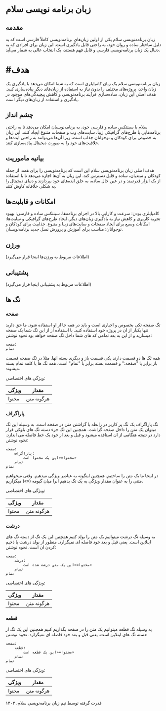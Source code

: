 # زبان برنامه نویسی سلام
## مقدمه
زبان برنامه‌نویسی سلام یکی از اولین زبان‌های برنامه‌نویسی کاملاً فارسی است که به دلیل ساختار ساده و روان خود، به راحتی قابل یادگیری است. این زبان برای افرادی که به دنبال یک زبان برنامه‌نویسی فارسی و قابل فهم هستند، یک انتخاب عالی به شمار می‌آید.

# #هدف
زبان برنامه‌نویسی سلام یک زبان کامپایلری است که به شما امکان می‌دهد با یادگیری یک زبان واحد، پروژه‌های مختلف را بدون نیاز به استفاده از زبان‌های دیگر پیاده‌سازی کنید. هدف اصلی این زبان، ساده‌سازی فرآیند برنامه‌نویسی و کاهش پیچیدگی‌های موجود در یادگیری و استفاده از زبان‌های دیگر است.

## چشم انداز
سلام با سینتکس ساده و فارسی خود، به برنامه‌نویسان امکان می‌دهد تا به راحتی برنامه‌هایی با طرح‌های گرافیکی زیبا، سایت‌های وب و صفحات متنوع ایجاد کنند. این زبان به خصوص برای کودکان و نوجوانان جذاب است، زیرا آن‌ها می‌توانند به راحتی ایده‌ها و خلاقیت‌های خود را به صورت دیجیتال پیاده‌سازی کنند.

## بیانیه ماموریت
هدف اصلی زبان برنامه‌نویسی سلام این است که برنامه‌نویسی را برای همه، از جمله کودکان و مبتدیان، ساده و قابل دسترس کند. این زبان به آن‌ها اجازه می‌دهد تا با استفاده از یک ابزار قدرتمند و در عین حال ساده، به خلق ایده‌های خود بپردازند و دنیای دیجیتال را به شکلی خلاقانه کاوش کنند.

## امکانات و قابلیت‌ها
کامپایلری بودن: سرعت و کارایی بالا در اجرای برنامه‌ها.
سینتکس ساده و فارسی: بهبود تجربه کاربری و کاهش نیاز به یادگیری زبان‌های دیگر.
ایجاد طرح‌های گرافیکی و سایت‌ها: امکانات وسیع برای ایجاد صفحات و سایت‌های زیبا و متنوع.
جذابیت برای کودکان و نوجوانان: مناسب برای آموزش و پرورش نسل جدید برنامه‌نویسان.
## ورژن
(اطلاعات مربوط به ورژن‌ها اینجا قرار می‌گیرد)

## پشتیبانی
(اطلاعات مربوط به پشتیبانی اینجا قرار می‌گیرد)

## تگ ها
### صفحه
تگ صفحه تکی بخصوص و اجباری است و باید در همه جا از او استفاده شود. ما حق دارید تنها یکبار از ان در پروژه خود استفاده کنید. با استفاده از از این تگ شما یک صفحه میسازید و از این به بعد تمامی کد های شما داخل تگ صفحه خواهد بود
نحوه نوشتن:
```
صفحه:
تمام
```
همه تگ ها دو قسمت دارند یکی قسمت باز و دیگری بسته انها. مثلا در تگ صفحه قسمت باز برابر با "صفحه:" و قسمت بسته برابر با "تمام" است. همه تگ ها با کلمه تمام بسته میشوند.


ویژگی های اختصاصی:

| ویژگی    | مقدار |
| -------- | ------- |
| محتوا  | هرگونه متن    |

### پاراگراف
تگ پاراگراف یک تگ پر کاربر در رابطه با گزاشتن متن در صفحه است. به وسیله این تگ میتوان یک متن را داخل صفحه گزاشت. همچنین این تگ جرء دسته تگ های بلوکی قرار دارد در نتیجه هنگامی از ان استافده میشود و قبل و بعد از خود یک خط فاصله می اندازد.
نحوه نوشتن:
```
صفحه:
	پاراگراف:
		محتوا=«این یک محتوا است»
	تمام
تمام
```
در اینجا ما یک متن را ساختیم. همچنین اینگونه به عناصر ویژگی میدهیم. وقتی میخواهیم متنی را به عنوان مقدار ویژگی به یک تگ بدهیم انرا میان گیومه («») میگزاریم.


ویژگی های اختصاصی:

| ویژگی    | مقدار |
| -------- | ------- |
| محتوا  | هرگونه متن    |


### درشت
به وسیله تگ درشت میتوانیم یک متن را بولد کنیم همچنین این یک تگ از دسته تگ های اینلاین است. یعنی قبل و بعد خود فاصله ای نمیگزارد.
منظور از بولد درشت یا ذخیم کردن ان است.
نحوه نوشتن:
```
صفحه:
	درشت:
		محتوا=«این یک متن درشت شده است»
	تمام
تمام
```

ویژگی های اختصاصی:

| ویژگی    | مقدار |
| -------- | ------- |
| محتوا  | هرگونه متن    |

### قطعه
به وسیله تگ قطعه میتوانیم یک متن را در صفحه بگذاریم کنیم همچنین این یک تگ از دسته تگ های اینلاین است. یعنی قبل و بعد خود فاصله ای نمیگزارد.
نحوه نوشتن:
```
صفحه:
	قطعه:
		محتوا=«این یک قطعه است»
	تمام
تمام
```

ویژگی های اختصاصی:

| ویژگی    | مقدار |
| -------- | ------- |
| محتوا  | هرگونه متن    |

قدرت گرفته توسط تیم زبان برنامه‌نویسی سلام، ۱۴۰۳

